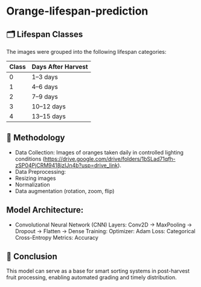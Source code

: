 # Orange-lifespan-prediction

## 🗂️ Lifespan Classes
The images were grouped into the following lifespan categories:

| Class | Days After Harvest |
| ----- | ------------------ |
| 0     | 1–3 days           |
| 1     | 4–6 days           |
| 2     | 7–9 days           |
| 3     | 10–12 days         |
| 4     | 13–15 days         |

## 🧠 Methodology
- Data Collection: Images of oranges taken daily in controlled lighting conditions (https://drive.google.com/drive/folders/1bSLad71qfh-zSP04PjCRM9418jzIJn4b?usp=drive_link).
- Data Preprocessing:
- Resizing images
- Normalization
- Data augmentation (rotation, zoom, flip)

## Model Architecture:
- Convolutional Neural Network (CNN)
Layers: Conv2D → MaxPooling → Dropout → Flatten → Dense
Training:
Optimizer: Adam
Loss: Categorical Cross-Entropy
Metrics: Accuracy

## 📌 Conclusion
This model can serve as a base for smart sorting systems in post-harvest fruit processing, enabling automated grading and timely distribution.

